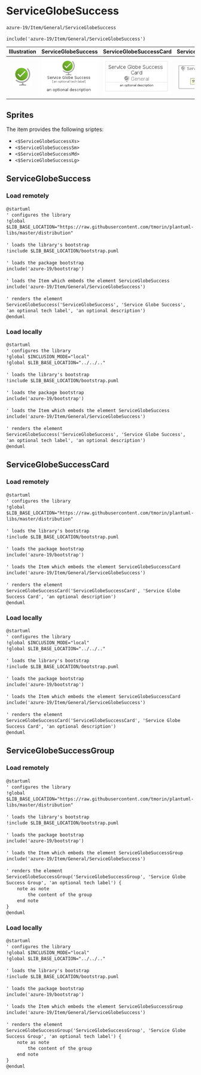 # ServiceGlobeSuccess


```text
azure-19/Item/General/ServiceGlobeSuccess
```

```text
include('azure-19/Item/General/ServiceGlobeSuccess')
```



| Illustration | ServiceGlobeSuccess | ServiceGlobeSuccessCard | ServiceGlobeSuccessGroup |
| :---: | :---: | :---: | :---: |
| ![illustration for Illustration](../../../azure-19/Item/General/ServiceGlobeSuccess.png) | ![illustration for ServiceGlobeSuccess](../../../azure-19/Item/General/ServiceGlobeSuccess.Local.png) | ![illustration for ServiceGlobeSuccessCard](../../../azure-19/Item/General/ServiceGlobeSuccessCard.Local.png) | ![illustration for ServiceGlobeSuccessGroup](../../../azure-19/Item/General/ServiceGlobeSuccessGroup.Local.png) |



## Sprites
The item provides the following sriptes:

- `<$ServiceGlobeSuccessXs>`
- `<$ServiceGlobeSuccessSm>`
- `<$ServiceGlobeSuccessMd>`
- `<$ServiceGlobeSuccessLg>`





## ServiceGlobeSuccess

### Load remotely
```plantuml
@startuml
' configures the library
!global $LIB_BASE_LOCATION="https://raw.githubusercontent.com/tmorin/plantuml-libs/master/distribution"

' loads the library's bootstrap
!include $LIB_BASE_LOCATION/bootstrap.puml

' loads the package bootstrap
include('azure-19/bootstrap')

' loads the Item which embeds the element ServiceGlobeSuccess
include('azure-19/Item/General/ServiceGlobeSuccess')

' renders the element
ServiceGlobeSuccess('ServiceGlobeSuccess', 'Service Globe Success', 'an optional tech label', 'an optional description')
@enduml
```

### Load locally
```plantuml
@startuml
' configures the library
!global $INCLUSION_MODE="local"
!global $LIB_BASE_LOCATION="../../.."

' loads the library's bootstrap
!include $LIB_BASE_LOCATION/bootstrap.puml

' loads the package bootstrap
include('azure-19/bootstrap')

' loads the Item which embeds the element ServiceGlobeSuccess
include('azure-19/Item/General/ServiceGlobeSuccess')

' renders the element
ServiceGlobeSuccess('ServiceGlobeSuccess', 'Service Globe Success', 'an optional tech label', 'an optional description')
@enduml
```

## ServiceGlobeSuccessCard

### Load remotely
```plantuml
@startuml
' configures the library
!global $LIB_BASE_LOCATION="https://raw.githubusercontent.com/tmorin/plantuml-libs/master/distribution"

' loads the library's bootstrap
!include $LIB_BASE_LOCATION/bootstrap.puml

' loads the package bootstrap
include('azure-19/bootstrap')

' loads the Item which embeds the element ServiceGlobeSuccessCard
include('azure-19/Item/General/ServiceGlobeSuccess')

' renders the element
ServiceGlobeSuccessCard('ServiceGlobeSuccessCard', 'Service Globe Success Card', 'an optional description')
@enduml
```

### Load locally
```plantuml
@startuml
' configures the library
!global $INCLUSION_MODE="local"
!global $LIB_BASE_LOCATION="../../.."

' loads the library's bootstrap
!include $LIB_BASE_LOCATION/bootstrap.puml

' loads the package bootstrap
include('azure-19/bootstrap')

' loads the Item which embeds the element ServiceGlobeSuccessCard
include('azure-19/Item/General/ServiceGlobeSuccess')

' renders the element
ServiceGlobeSuccessCard('ServiceGlobeSuccessCard', 'Service Globe Success Card', 'an optional description')
@enduml
```

## ServiceGlobeSuccessGroup

### Load remotely
```plantuml
@startuml
' configures the library
!global $LIB_BASE_LOCATION="https://raw.githubusercontent.com/tmorin/plantuml-libs/master/distribution"

' loads the library's bootstrap
!include $LIB_BASE_LOCATION/bootstrap.puml

' loads the package bootstrap
include('azure-19/bootstrap')

' loads the Item which embeds the element ServiceGlobeSuccessGroup
include('azure-19/Item/General/ServiceGlobeSuccess')

' renders the element
ServiceGlobeSuccessGroup('ServiceGlobeSuccessGroup', 'Service Globe Success Group', 'an optional tech label') {
    note as note
        the content of the group
    end note
}
@enduml
```

### Load locally
```plantuml
@startuml
' configures the library
!global $INCLUSION_MODE="local"
!global $LIB_BASE_LOCATION="../../.."

' loads the library's bootstrap
!include $LIB_BASE_LOCATION/bootstrap.puml

' loads the package bootstrap
include('azure-19/bootstrap')

' loads the Item which embeds the element ServiceGlobeSuccessGroup
include('azure-19/Item/General/ServiceGlobeSuccess')

' renders the element
ServiceGlobeSuccessGroup('ServiceGlobeSuccessGroup', 'Service Globe Success Group', 'an optional tech label') {
    note as note
        the content of the group
    end note
}
@enduml
```


